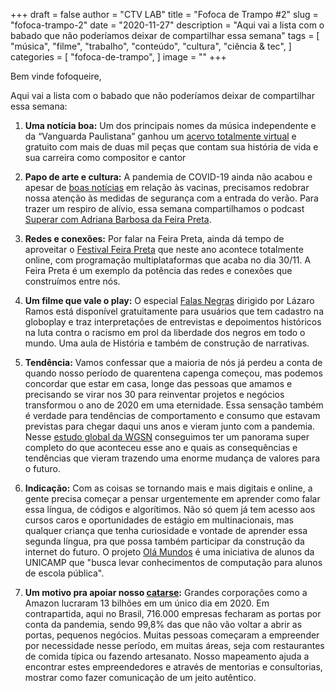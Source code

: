 +++
draft = false
author = "CTV LAB"
title = "Fofoca de Trampo #2"
slug = "fofoca-trampo-2"
date = "2020-11-27"
description = "Aqui vai a lista com o babado que não poderíamos deixar de compartilhar essa semana"
tags = [
    "música",
    "filme",
    "trabalho",
    "conteúdo",
    "cultura",
    "ciência & tec",
]
categories = [
    "fofoca-de-trampo",
]
image = ""
+++

Bem vinde fofoqueire, 

Aqui vai a lista com o babado que não poderíamos deixar de compartilhar essa semana:

1. **Uma notícia boa:** Um dos principais nomes da música independente e da “Vanguarda Paulistana” ganhou um [acervo totalmente virtual](https://www.itamarassumpcao.com) e gratuito com mais de duas mil peças que contam sua história de vida e sua carreira como compositor e cantor

2. **Papo de arte e cultura:** A pandemia de COVID-19 ainda não acabou e apesar de [boas notícias](https://www.instagram.com/p/CH_KcKElP4O/) em relação às vacinas, precisamos redobrar nossa atenção às medidas de segurança com a entrada do verão. Para trazer um respiro de alívio, essa semana compartilhamos o podcast [Superar com Adriana Barbosa da Feira Preta](https://open.spotify.com/show/3zAfOy6UWIiCzQs0a9kZqF?si=RNU7cAcqQ6iyMtt04XI0IQ&nd=1). 

3. **Redes e conexões:**  Por falar na Feira Preta, ainda dá tempo de aproveitar o  [Festival Feira Preta](http://festivalfeirapreta.com.br/sobre-o-festival/) que neste ano acontece totalmente online, com programação multiplataformas que acaba no dia 30/11. A Feira Preta é um exemplo da potência das redes e conexões que construímos entre nós. 

4. **Um filme que vale o play:** O especial [Falas Negras](https://globoplay.globo.com/falas-negras/t/z6LZyVJrhJ/) dirigido por Lázaro Ramos está disponível gratuitamente para usuários que tem cadastro na globoplay e traz interpretações de entrevistas e depoimentos históricos na luta contra o racismo em prol da liberdade dos negros em todo o mundo. Uma aula de História e também de construção de narrativas. 

5. **Tendência:** Vamos confessar que a maioria de nós já perdeu a conta de quando nosso período de quarentena capenga começou, mas podemos concordar que estar em casa, longe das pessoas que amamos e precisando se virar nos 30 para reinventar projetos e negócios transformou o ano de 2020 em uma eternidade. Essa sensação também é verdade para tendências de comportamento e consumo que estavam previstas para chegar daqui uns anos e vieram junto com a pandemia. Nesse [estudo global da WGSN](https://createtomorrowwgsn.com/2110643-wp-the-value-shift-pt/) conseguimos ter um panorama super completo do que aconteceu esse ano e quais as consequências e tendências que vieram trazendo uma enorme mudança de valores para o futuro. 

6. **Indicação:**  Com as coisas se tornando mais e mais digitais e online, a gente precisa começar a pensar urgentemente em aprender como falar essa língua, de códigos e algorítimos. Não só quem já tem acesso aos cursos caros e oportunidades de estágio em multinacionais, mas qualquer criança que tenha curiosidade e vontade de aprender essa segunda língua, pra que possa também participar da construção da internet do futuro. O projeto [Olá Mundos](https://www.instagram.com/olamundos/) é uma iniciativa de alunos da UNICAMP que "busca levar conhecimentos de computação para alunos de escola pública".

7. **Um motivo pra apoiar nosso [catarse](https://www.catarse.me/ctvlab):**  Grandes corporações como a Amazon lucraram 13 bilhões em um único dia em 2020. Em contrapartida, aqui no Brasil, 716.000 empresas fecharam as portas por conta da pandemia, sendo 99,8% das que não vão voltar a abrir as portas, pequenos negócios. Muitas pessoas começaram a empreender por necessidade nesse período, em muitas áreas, seja com restaurantes de comida típica ou fazendo artesanato. Nosso mapeamento ajuda a encontrar estes empreendedores e através de mentorias e consultorias, mostrar como fazer comunicação de um jeito autêntico.